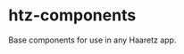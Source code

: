 # htz-components

Base components for use in any Haaretz app.

<!-- START doctoc generated TOC please keep comment here to allow auto update -->
<!-- END doctoc generated TOC please keep comment here to allow auto update -->
